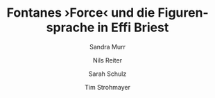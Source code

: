 ---
layout: pub
type: article
title: "Fontanes ›Force‹ und die Figurensprache in Effi Briest"
author:
- Sandra Murr
- Nils Reiter
- Sarah Schulz
- Tim Strohmayer
year: 2018
journal: Fontane-Blätter
volume: 106
lang: de
month: 12
pages: 135-142
---